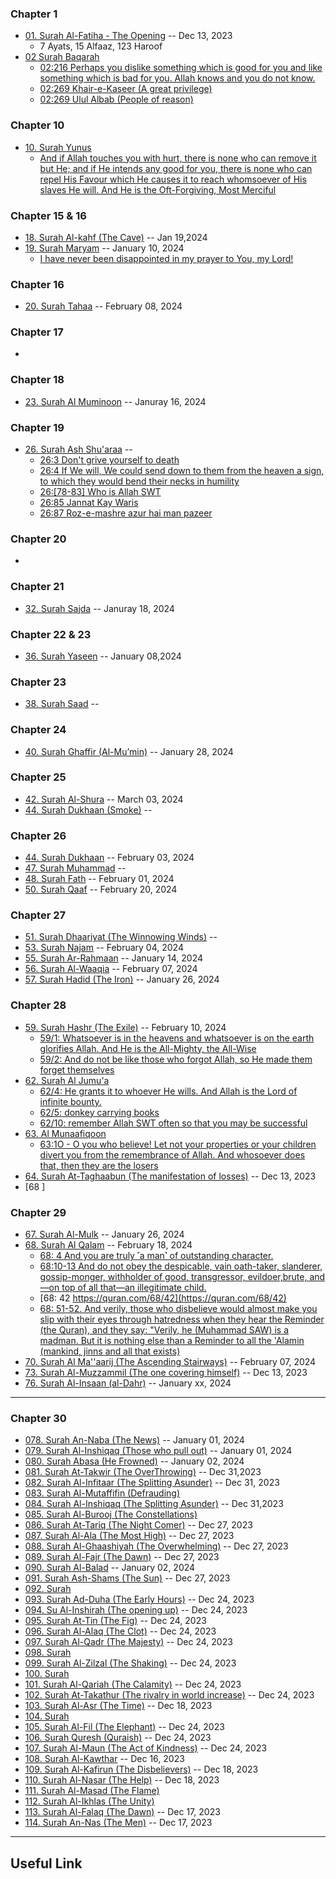 ### Chapter 1
* [01. Surah Al-Fatiha - The Opening](https://quranwbw.com/1) -- Dec 13, 2023
    * 7 Ayats, 15 Alfaaz, 123 Haroof
* [02 Surah Baqarah](https://quranwbw.com/2)
   * [02:216 Perhaps you dislike something which is good for you and like something which is bad for you. Allah knows and you do not know.](https://quran.com/2/216) 
   * [02:269 Khair-e-Kaseer (A great privilege)](https://quran.com/2/269)
   * [02:269 Ulul Albab (People of reason)](https://quran.com/2/269)
### Chapter 10
* [10. Surah Yunus](https://quranwbw.com/10)
   * [And if Allah touches you with hurt, there is none who can remove it but He; and if He intends any good for you, there is none who can repel His Favour which He causes it to reach whomsoever of His slaves He will. And He is the Oft-Forgiving, Most Merciful](https://quranwbw.com/10#107)
### Chapter 15 & 16
* [18. Surah Al-kahf (The Cave)](https://quranwbw.com/18) -- Jan 19,2024
* [19. Surah Maryam](https://quranwbw.com/19) -- January 10, 2024
  * [I have never been disappointed in my prayer to You, my Lord!](https://quran.com/19/4)
### Chapter 16
* [20. Surah Tahaa](https://quranwbw.com/20) -- February 08, 2024
### Chapter 17
* []()
### Chapter 18
* [23. Surah Al Muminoon](https://quranwbw.com/23) -- Januray 16, 2024
### Chapter 19
* [26. Surah Ash Shu'araa](https://quranwbw.com/26) --
   * [26:3 Don't grive yourself to death](https://quranwbw.com/26#3)
   * [26:4 If We will, We could send down to them from the heaven a sign, to which they would bend their necks in humility](https://quranwbw.com/26#5)
   * [26:[78-83] Who is Allah SWT](https://quranwbw.com/26#78-83)
   * [26:85 Jannat Kay Waris](https://quranwbw.com/26#85)
   * [26:87 Roz-e-mashre azur hai man pazeer](https://quranwbw.com/26#87)
### Chapter 20
* []()
### Chapter 21
* [32. Surah Sajda](https://quranwbw.com/32) -- Januray 18, 2024
### Chapter 22 & 23
* [36. Surah Yaseen](https://quranwbw.com/) -- January 08,2024
### Chapter 23
* [38. Surah Saad](https://quranwbw.com/38) --
### Chapter 24
* [40. Surah Ghaffir (Al-Muʼmin)](https://quranwbw.com/40) -- January 28, 2024
### Chapter 25
* [42. Surah Al-Shura](https://quranwbw.com/) -- March 03, 2024
* [44. Surah Dukhaan (Smoke)](https://quranwbw.com/44) --
### Chapter 26
* [44. Surah Dukhaan](https://quranwbw.com/44) -- February 03, 2024
* [47. Surah Muhammad](https://quranwbw.com/47) --
* [48. Surah Fath](https://quranwbw.com/48) -- February 01, 2024
* [50. Surah Qaaf](https://quranwbw.com/50) -- February 20, 2024
### Chapter 27
* [51. Surah Dhaariyat (The Winnowing Winds)](https://quranwbw.com/51) --
* [53. Surah Najam](https://quranwbw.com/53) -- February 04, 2024
* [55. Surah Ar-Rahmaan](https://quranwbw.com/55) -- January 14, 2024
* [56. Surah Al-Waaqia](https://quranwbw.com/56) -- February 07, 2024
* [57. Surah Hadid (The Iron)](https://quranwbw.com/57) -- January 26, 2024
### Chapter 28
* [59. Surah Hashr (The Exile)](https://quranwbw.com/59) -- February 10, 2024
    * [59/1: Whatsoever is in the heavens and whatsoever is on the earth glorifies Allah. And He is the All-Mighty, the All-Wise](https://quranwbw.com/59#1)
    * [59/2: And do not be like those who forgot Allah, so He made them forget themselves](https://quran.com/59/19) 
* [62. Surah Al Jumu'a](https://quranwbw.com/62)
    * [62/4: He grants it to whoever He wills. And Allah is the Lord of infinite bounty.](https://quran.com/62/4)
    * [62/5: donkey carrying books](https://quran.com/62/5)
    * [62/10: remember Allah SWT often so that you may be successful](https://quran.com/62/10)
* [63. Al Munaafiqoon](https://quranwbw.com/63)
   * [63:1O - O you who believe! Let not your properties or your children divert you from the remembrance of Allah. And whosoever does that, then they are the losers](https://quranwbw.com/63)
* [64. Surah At-Taghaabun (The manifestation of losses)](https://quranwbw.com/64)  -- Dec 13, 2023
* [68 ]
### Chapter 29
* [67. Surah Al-Mulk](https://quranwbw.com/67) -- January 26, 2024
* [68. Surah Al Qalam](https://quranwbw.com/68) -- February 18, 2024
   * [68: 4 And you are truly ˹a man˺ of outstanding character.](https://quran.com/68/4)
   * [68:10-13 And do not obey the despicable, vain oath-taker, slanderer, gossip-monger, withholder of good, transgressor, evildoer,brute, and—on top of all that—an illegitimate child.](https://quran.com/68/10-13)   
   * [68: 42 https://quran.com/68/42](https://quran.com/68/42)
   * [68: 51-52. And verily, those who disbelieve would almost make you slip with their eyes through hatredness when they hear the Reminder (the Quran), and they say: "Verily, he (Muhammad SAW) is a madman. But it is nothing else than a Reminder to all the 'Alamin (mankind, jinns and all that exists)](https://quran.com/68/51)
* [70. Surah Al Ma''aarij (The Ascending Stairways)](https://quranwbw.com/70) -- February 07, 2024
* [73. Surah Al-Muzzammil (The one covering himself)](https://quranwbw.com/73) -- Dec 13, 2023
* [76. Surah Al-Insaan (al-Dahr)](https://quranwbw.com/76) -- January xx, 2024
***
### Chapter 30
* [078. Surah An-Naba (The News)]() -- January 01, 2024
* [079. Surah Al-Inshiqaq (Those who pull out)]() -- January 01, 2024
* [080. Surah Abasa (He Frowned)](https://quranwbw.com/80) -- January 02, 2024
* [081. Surah At-Takwir (The OverThrowing)]() -- Dec 31,2023
* [082. Surah Al-Infitaar (The Splitting Asunder)]() -- Dec 31, 2023
* [083. Surah Al-Mutaffifin (Defrauding)](https://quranwbw.com/83)
* [084. Surah Al-Inshiqaq (The Splitting Asunder)]() -- Dec 31,2023
* [085. Surah Al-Burooj (The Constellations)](https://quranwbw.com/85)
* [086. Surah At-Tariq (The Night Comer)]() -- Dec 27, 2023
* [087. Surah Al-Ala (The Most High)]() -- Dec 27, 2023
* [088. Surah Al-Ghaashiyah (The Overwhelming)]() -- Dec 27, 2023
* [089. Surah Al-Fajr (The Dawn)]() -- Dec 27, 2023
* [090. Surah Al-Balad](https://quranwbw.com/90) -- January 02, 2024
* [091. Surah Ash-Shams (The Sun)]() -- Dec 27, 2023
* [092. Surah ]()
* [093. Surah Ad-Duha (The Early Hours)]() -- Dec 24, 2023
* [094. Su Al-Inshirah (The opening up)]() -- Dec 24, 2023
* [095. Surah At-Tin (The Fig)]() -- Dec 24, 2023
* [096. Surah Al-Alaq (The Clot)]() -- Dec 24, 2023
* [097. Surah Al-Qadr (The Majesty)]() -- Dec 24, 2023
* [098. Surah ]()
* [099. Surah Al-Zilzal (The Shaking)]() -- Dec 24, 2023
* [100. Surah]()
* [101. Surah Al-Qariah (The Calamity)]() -- Dec 24, 2023
* [102. Surah At-Takathur (The rivalry in world increase)]() -- Dec 24, 2023
* [103. Surah Al-Asr (The Time)]() -- Dec 18, 2023
* [104. Surah ]()
* [105. Surah Al-Fil (The Elephant)]() -- Dec 24, 2023
* [106. Surah Quresh (Quraish)]() -- Dec 24, 2023
* [107. Surah Al-Maun (The Act of Kindness)]() -- Dec 24, 2023
* [108. Surah Al-Kawthar]() -- Dec 16, 2023
* [109. Surah Al-Kafirun (The Disbelievers)]() -- Dec 18, 2023
* [110. Surah Al-Nasar (The Help)]() -- Dec 18, 2023
* [111. Surah Al-Masad (The Flame)]()
* [112. Surah Al-Ikhlas (The Unity)]()
* [113. Surah Al-Falaq (The Dawn)]() -- Dec 17, 2023
* [114. Surah An-Nas (The Men)]() -- Dec 17, 2023
***

## Useful Link
